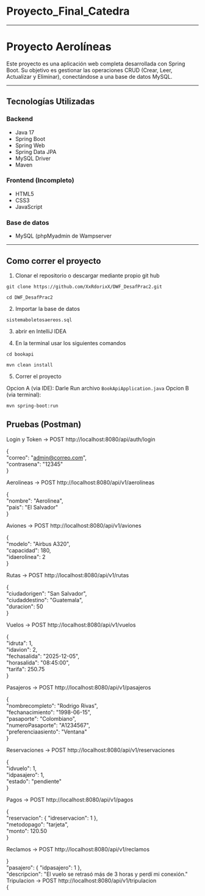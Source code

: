 # Proyecto_Final_Catedra

---

# Proyecto Aerolíneas 

Este proyecto es una aplicación web completa desarrollada con Spring Boot. Su objetivo es gestionar las operaciones CRUD (Crear, Leer, Actualizar y Eliminar), conectándose a una base de datos MySQL.

---

## Tecnologías Utilizadas

### Backend
- Java 17  
- Spring Boot  
- Spring Web  
- Spring Data JPA  
- MySQL Driver  
- Maven  

### Frontend (Incompleto)
- HTML5  
- CSS3  
- JavaScript  

### Base de datos
- MySQL (phpMyadmin de Wampserver  

---

## Como correr el proyecto

1. Clonar el repositorio o descargar mediante propio git hub

 ```
git clone https://github.com/XxRdorixX/DWF_DesafPrac2.git
   ```
 ```
cd DWF_DesafPrac2
 ```

2. Importar la base de datos

`sistemaboletosaereos.sql`

3. abrir en IntelliJ IDEA

4. En la terminal usar los siguientes comandos 

```
cd bookapi
 ```
  ```
mvn clean install
  ```

5. Correr el proyecto 

Opcion A (via IDE): Darle Run archivo `BookApiApplication.java`
Opcion B (via terminal):
```
mvn spring-boot:run
```

## Pruebas (Postman)

Login y Token → POST http://localhost:8080/api/auth/login  

{     
"correo": "admin@correo.com",  
"contrasena": "12345"  
}

Aerolineas → POST http://localhost:8080/api/v1/aerolíneas  

{    
"nombre": "Aerolinea",  
"pais": "El Salvador"  
}

Aviones → POST http://localhost:8080/api/v1/aviones  

{    
"modelo": "Airbus A320",  
"capacidad": 180,  
"idaerolinea": 2  
}

Rutas → POST http://localhost:8080/api/v1/rutas  

{    
"ciudadorigen": "San Salvador",  
"ciudaddestino": "Guatemala",  
"duracion": 50  
}

Vuelos → POST http://localhost:8080/api/v1/vuelos  

{    
"idruta": 1,  
"idavion": 2,  
"fechasalida": "2025-12-05",  
"horasalida": "08:45:00",  
"tarifa": 250.75  
} 

Pasajeros → POST http://localhost:8080/api/v1/pasajeros  

{     
"nombrecompleto": "Rodrigo Rivas",  
"fechanacimiento": "1998-06-15",  
"pasaporte": "Colombiano",  
"numeroPasaporte": "A1234567",  
"preferenciaasiento": "Ventana"  
}

Reservaciones → POST http://localhost:8080/api/v1/reservaciones  

{    
"idvuelo": 1,  
"idpasajero": 1,  
"estado": "pendiente"  
}

Pagos → POST http://localhost:8080/api/v1/pagos  

{  
"reservacion": { "idreservacion": 1 },  
"metodopago": "tarjeta",    
"monto": 120.50  
}  
 
Reclamos → POST http://localhost:8080/api/v1/reclamos  

}   
"pasajero": { "idpasajero": 1 },  
"descripcion": "El vuelo se retrasó más de 3 horas y perdí mi conexión."  
Tripulacion → POST http://localhost:8080/api/v1/tripulacion  
{  
